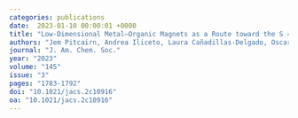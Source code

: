 ```yaml
---
categories: publications
date:  2023-01-10 00:00:01 +0000
title: "Low-Dimensional Metal–Organic Magnets as a Route toward the S = 2 Haldane Phase"
authors: "Jem Pitcairn, Andrea Iliceto, Laura Cañadillas-Delgado, Oscar Fabelo, Cheng Liu, Christian Balz, Andreas Weilhard, Stephen P. Argent, Andrew J. Morris, and Matthew J. Cliffe"
journal: "J. Am. Chem. Soc."
year: "2023"
volume: "145"
issue: "3"
pages: "1783-1792"
doi: "10.1021/jacs.2c10916"
oa: "10.1021/jacs.2c10916"
---
```

